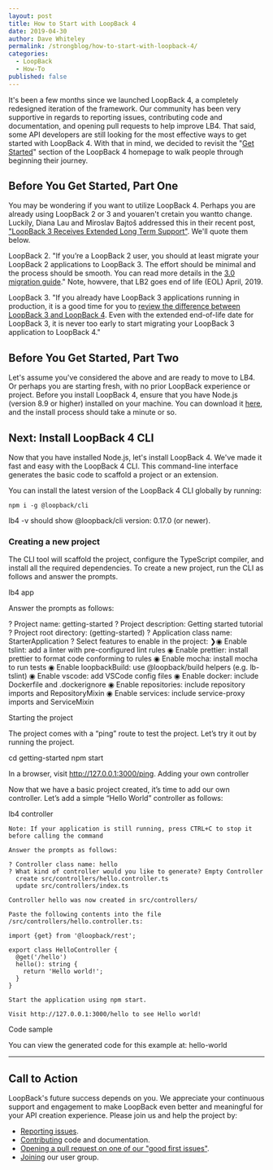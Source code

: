 ```yaml
---
layout: post
title: How to Start with LoopBack 4
date: 2019-04-30
author: Dave Whiteley
permalink: /strongblog/how-to-start-with-loopback-4/
categories:
  - LoopBack
  - How-To
published: false  
---
```


It's been a few months since we launched LoopBack 4, a completely redesigned iteration of the framework. Our community has been very supportive in regards to reporting issues, contributing code and documentation, and opening pull requests to help improve LB4. That said, some API developers are still looking for the most effective ways to get started with LoopBack 4. With that in mind, we decided to revisit the "[Get Started](https://loopback.io/doc/en/lb4/Getting-started.html#install-loopback-4-cli)" section of the LoopBack 4 homepage to walk people through beginning their journey.

<!--more-->

## Before You Get Started, Part One

You may be wondering if you want to utilize LoopBack 4. Perhaps you are already using LoopBack 2 or 3 and youaren't cretain you wantto change. Luckily, Diana Lau and Miroslav Bajtoš addressed this in their recent post, ["LoopBack 3 Receives Extended Long Term Support"](https://strongloop.com/strongblog/lb3-extended-lts/). We'll quote them below.

LoopBack 2. "If you’re a LoopBack 2 user, you should at least migrate your LoopBack 2 applications to LoopBack 3. The effort should be minimal and the process should be smooth. You can read more details in the [3.0 migration guide](https://loopback.io/doc/en/lb3/Migrating-to-3.0.html)." Note, howvere, that LB2 goes end of life (EOL) April, 2019.

LoopBack 3. "If you already have LoopBack 3 applications running in production, it is a good time for you to [review the difference between LoopBack 3 and LoopBack 4](html). Even with the extended end-of-life date for LoopBack 3, it is never too early to start migrating your LoopBack 3 application to LoopBack 4."

## Before You Get Started, Part Two

Let's assume you've considered the above and are ready to move to LB4. Or perhaps you are starting fresh, with no prior LoopBack experience or project. Before you install LoopBack 4, ensure that you have Node.js (version 8.9 or higher) installed on your machine. You can download it [here](https://nodejs.org/en/download/), and the install process should take a minute or so.

## Next: Install LoopBack 4 CLI

Now that you have installed Node.js, let's install LoopBack 4. We've made it fast and easy with the LoopBack 4 CLI. This command-line interface generates the basic code to scaffold a project or an extension. 

You can install the latest version of the LoopBack 4 CLI globally by running:

```
npm i -g @loopback/cli
```

lb4 -v should show @loopback/cli version: 0.17.0 (or newer).


### Creating a new project

The CLI tool will scaffold the project, configure the TypeScript compiler, and install all the required dependencies. To create a new project, run the CLI as follows and answer the prompts.

lb4 app

Answer the prompts as follows:

? Project name: getting-started
? Project description: Getting started tutorial
? Project root directory: (getting-started)
? Application class name: StarterApplication
? Select features to enable in the project:
❯◉ Enable tslint: add a linter with pre-configured lint rules
 ◉ Enable prettier: install prettier to format code conforming to rules
 ◉ Enable mocha: install mocha to run tests
 ◉ Enable loopbackBuild: use @loopback/build helpers (e.g. lb-tslint)
 ◉ Enable vscode: add VSCode config files
 ◉ Enable docker: include Dockerfile and .dockerignore
 ◉ Enable repositories: include repository imports and RepositoryMixin
 ◉ Enable services: include service-proxy imports and ServiceMixin

Starting the project

The project comes with a “ping” route to test the project. Let’s try it out by running the project.

cd getting-started
npm start

In a browser, visit http://127.0.0.1:3000/ping.
Adding your own controller

Now that we have a basic project created, it’s time to add our own controller. Let’s add a simple “Hello World” controller as follows:

lb4 controller

    Note: If your application is still running, press CTRL+C to stop it before calling the command

    Answer the prompts as follows:

    ? Controller class name: hello
    ? What kind of controller would you like to generate? Empty Controller
      create src/controllers/hello.controller.ts
      update src/controllers/index.ts

    Controller hello was now created in src/controllers/

    Paste the following contents into the file /src/controllers/hello.controller.ts:

    import {get} from '@loopback/rest';

    export class HelloController {
      @get('/hello')
      hello(): string {
        return 'Hello world!';
      }
    }

    Start the application using npm start.

    Visit http://127.0.0.1:3000/hello to see Hello world!

Code sample

You can view the generated code for this example at: hello-world


---


## Call to Action

LoopBack's future success depends on you. We appreciate your continuous support and engagement to make LoopBack even better and meaningful for your API creation experience. Please join us and help the project by:

- [Reporting issues](https://github.com/strongloop/loopback-next/issues).
- [Contributing](https://github.com/strongloop/loopback-next/blob/master/docs/CONTRIBUTING.md)
  code and documentation.
- [Opening a pull request on one of our "good first issues"](https://github.com/strongloop/loopback-next/labels/good%20first%20issue).
- [Joining](https://github.com/strongloop/loopback-next/issues/110) our user group.

